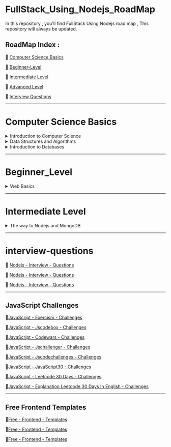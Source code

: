 # FullStack_Using_Nodejs_RoadMap
In this repository , you'll find FullStack Using Nodejs road map , This repository will always be updated.

## RoadMap Index :

🔗 [ Computer Science Basics ](#Computer-Science-Basics)

🔗 [Beginner-Level](#beginner_level)

🔗 [ Intermediate Level](#intermediate-level)

🔗 [ Advanced Level](#)

🔗 [Interview Questions](#interview-questions)


___

# Computer Science Basics

<details>
  
   <summary> Introduction to Computer Science </summary>


## Introduction to Computer Science

### Note :

 #### You choose only one of Basics :

 - CS50

   📹 [CS50's Introduction to Computer Science In English](https://www.edx.org/course/introduction-computer-science-harvardx-cs50x)


   📹 [CS50's Introduction to Computer Science In Arabic](https://youtube.com/playlist?list=PLnrlZUDQofUv7JE4QIahAyztrQU9bnJmd)
   
   OR
   
 - Python

   📹 [Introduction to Computer Science and Programming Using Python from Elzero](https://youtube.com/playlist?list=PLDoPjvoNmBAyE_gei5d18qkfIe-Z8mocs)
   
   OR
   
 - C++

   📹 [C++ In Arabic](https://youtube.com/playlist?list=PL1DUmTEdeA6IUD9Gt5rZlQfbZyAWXd-oD)

    OR

   📹  [C++ In Arabic](https://youtube.com/playlist?list=PLDoPjvoNmBAwy-rS6WKudwVeb_x63EzgS)

</details>

<details>
   
   <summary> Data Structures and Algorithms</summary>

## Data Structure for C++ and Python

### Notes : 
   When you choose C++ language , you choose data structure C++ 
   
   When you choose python language , you choose data structure python 
   

 📹 [Data Structure For C++](https://youtube.com/playlist?list=PL1DUmTEdeA6JlommmGP5wicYLxX5PVCQt)
  
 📹 [Data Structure For Python](https://youtu.be/pkYVOmU3MgA)

## Object Oriented Programming(OOP) for C++ and Python

### Notes : 
   When you choose C++ language , you choose OOP C++ 
   
   When you choose python language , you choose OOP python 
   
  📹  [OOP For C++](https://youtube.com/playlist?list=PL1DUmTEdeA6KLEvIO0NyrkT91BVle8BOU)

  ### Notes : 
  
  - You have two courses of OOP Python , you can choose one course of them
    
  📹 [OOP Python](https://youtu.be/A9kSngn7254)
    
  📹 [OOP Python](https://youtu.be/Ej_02ICOIgs)

</details>


<details>
  <summary>Introduction to Databases</summary>
  
  
## SQL Databases

### Notes : 

If you want the video translated, open the subtitle CC 

📹 [SQL Tutorial - Full Database Course for Beginners](https://www.youtube.com/watch?v=HXV3zeQKqGY)

📹 [Database Design Course - Learn how to design and plan a database for beginners](https://www.youtube.com/watch?v=ztHopE5Wnpc)

📹 [MySQL Tutorial for Beginners [Mosh]](https://www.youtube.com/watch?v=7S_tz1z_5bA&ab_channel=ProgrammingwithMosh)

📹 [MySQL Database FreeCodeCamp](https://www.youtube.com/watch?v=ER8oKX5myE0)


OR

📹 [DB-In Arabic](https://www.youtube.com/playlist?list=PL37D52B7714788190)

📹 [DB-In Arabic](https://www.youtube.com/playlist?list=PL85D9FC9DFD6B9484)

📹 [DB-ITI](https://maharatech.gov.eg/course/view.php?id=740)

#### Books 

📖 [Funamentals-of-Database-Systems](https://drive.google.com/file/d/1pbOLCvwbPxGIUElK6nIiNZwoUUI6Uo6U/view?usp=sharing)

📖 [Pro-SqL-Server-Relational-Database-Design-and-Implementation](https://drive.google.com/file/d/1t0efww6g_S3eARVPtYSK5y_Gs1RtyOBp/view?usp=sharing)



   </details> 

   ___

# Beginner_Level

<details> 

<summary> Web Basics </summary>
  
## What is HTTP methods & codes?

   #### Videos 
   
  📹 [HTTP-Methods](https://youtu.be/iYM2zFP3Zn0?si=lSuB1NnYNd63xEa9)
   
  📹 [HTTP-Status-Codes](https://youtu.be/wJa5CTIFj7U?si=7BfP_73I2M-diVkx)
  

## What is API & Rest API?

  📹 [API](https://www.youtube.com/watch?v=s7wmiS2mSXY)
  
  📹 [Rest-API & HTTP](https://youtu.be/Q-BpqyOT3a8?si=1G7FVh1IECi1DiPU)
  
## Front End Basics

<details>
  
   <summary>Front End Basics</summary>
   

   ### HTML & CSS & JavaScript & ES6

   #### Note :
   
   ES6 is ECMA Script (Modern JavaScript)

  📹 [ HTML - Elzero ](https://youtube.com/playlist?list=PLDoPjvoNmBAw_t_XWUFbBX-c9MafPk9ji)

  📹 [ CSS - Elzero ](https://youtube.com/playlist?list=PLDoPjvoNmBAzjsz06gkzlSrlev53MGIKe)
  
  📹 [ JavaScript- Elzero ](https://youtube.com/playlist?list=PLDoPjvoNmBAx3kiplQR_oeDqLDBUDYwVv)

  📹 [ JavaScript_Projects - Elzero ](https://youtube.com/playlist?list=PLDoPjvoNmBAz7_BgzvNcOaE-m_SnE4jiT)

  📹 [ ES6 - Elzero ](https://youtube.com/playlist?list=PLDoPjvoNmBAy3siU1b04xY24ZlstofO9M)

  ### Books
  
  📖 [JavaScript - You Don't Know JavaScript](https://drive.google.com/file/d/1qnKyYBjReI1Wi7JdTLl1WBQLM3ldFUQc/view?usp=sharing)

  📖 [JavaScript - notes Professional](https://drive.google.com/file/d/1qr6Ibr6piTpnbCL9RZqFpRa0o7FOPvh6/view?usp=sharing)
  
  📖 [JavaScript - ES6](https://drive.google.com/file/d/1pIxZoP7gioFeuj3WMB8aPRkV2LIiAP-6/view?usp=sharing)
  
  📖 [JavaScript-ES6 - TutorialsPoint](  https://drive.google.com/file/d/1p85ts7bUecB_LerMLD0iZeZFLkVsXd88/view?usp=sharing)
  
  ### Documentations 
  
  #### HTML 
  
  📹[HTML-DOCS](https://developer.mozilla.org/en-US/docs/Web/HTML)
  
  📹[HTML-DOCS](https://www.w3schools.com/html/html_intro.asp)
  
  #### CSS
  
  📹[CSS-DOCS](https://www.w3schools.com/cssref/index.php)
  
  📹[CSS-DOCS](https://developer.mozilla.org/en-US/docs/Web/CSS)

  #### JavaScript & ES6
  
  📹[JavaScript-DOCS](https://developer.mozilla.org/en-US/docs/Web/JavaScript)

  📹[JavaScript-ES6-DOCS](https://www.w3schools.com/js/js_es6.asp)
  
___

### TypeScript & Angular

#### Notes :

- Firstly , you have to take Typescript Course

- Secondly , you have to take Angular Course

  ### Typescript
   
   📹 [Typescript - Elzero ](https://youtube.com/playlist?list=PLDoPjvoNmBAy532K9M_fjiAmrJ0gkCyLJ)

  ### Angular Courses
  
    📹 [Angular - FreeCodeCamp In English](https://youtu.be/3qBXWUpoPHo)

    OR
  
    📹 [Angular - In Arabic](https://youtube.com/playlist?list=PL1ano0qwNuBwA90YwA-5d8g2wbOYHkl5h&si=wir3bvp4MDKw6VEV)
  
    📹 [Angular - ITI](https://youtube.com/playlist?list=PLesfn4TAj57WJFn86KXOInQAsCdJlp6vl&si=64jVdgkS0sXaXa47)

    ### Books
  
     📖 [Typescript](https://drive.google.com/file/d/1t2Nix7dJA5hrDKo6CkAE3L2PlVMf5CHY/view?usp=sharing)

     📖 [Angular](https://drive.google.com/file/d/1oyDQKIFgxj1RGenDgOwyYzsDSs8DuvVy/view?usp=sharing)
  
    ### Documentations
  
     📹 [Typescript-DOCS](https://www.typescriptlang.org/docs/)

     📹 [Angular-DOCS](https://angular.io/docs)
   
___
   
  ### React

  📹 [React - Codezon](https://youtube.com/playlist?list=PLQtNtS-WfRa9LbmD8ON7rWhn-AtKTGdkn)
  
  📹 [React- FreeCodeCamp](https://youtu.be/u6gSSpfsoOQ)

   ### Books
   
  📖 [React - React Native](https://drive.google.com/file/d/1s61fIoquj6VVi5rmI7TyIXiESiv-K4XV/view?usp=sharing)

  📖 [React - 2024](https://drive.google.com/file/d/1xPFIWJLyB5YSvtC98D4tTjfktpkAMn3f/view?usp=sharing)

  📖 [MernStack using React & Typescript](https://drive.google.com/file/d/1rMbFjoKUMvisP4p6_He3hHV2TyAjRaol/view?usp=sharing)


   ### Documentations

  📹 [React-DOCS](https://legacy.reactjs.org/docs/getting-started.html)

</details>

</details>

___


# Intermediate Level

<details>

<summary> The way to Nodejs and MongoDB </summary>

## Nodejs & Express 

📹 [Nodejs & Express In English](https://youtu.be/Oe421EPjeBE?si=b8zoaA-QsJRTYPpz)

OR 

📹 [Nodejs & Express In Arabic](https://youtube.com/playlist?list=PLkzDzmo9y3VG_pByjuxE7uuLYvmWgfBub&si=hloSzyi7dhE-nLl_)

📹 [Nodejs & Express In Arabic](https://youtube.com/playlist?list=PLL2zWZTDFZzgxxD66mv95I8hC0pby5bdp&si=mXzdL6n1pLAxI6Dh)

📹 [Nodejs & Express ITI ](https://youtube.com/playlist?list=PLesfn4TAj57X2dgSLhv75FnAxWb84ohyO&si=lnP0r8cKUa6lEzOr)

### Books

📖 [Nodejs - Design Patterns](https://drive.google.com/file/d/1ry4eTZ9ffzyRbSxfWN6TF0l1Kou09SwX/view?usp=sharing)

📖 [Nodejs - Novice To Ninja](https://drive.google.com/file/d/1s-i6eMg03gCBCOLa_NoFL12JwZIUTmXY/view?usp=sharing)


### Documentations

📹 [Nodejs-DOCS](https://nodejs.org/en/docs)

📹 [Express-DOCS](https://expressjs.com/)

## Rest-API using Postman in Nodejs

📹 [What-is-Postman](https://youtu.be/VywxIQ2ZXw4?si=GgcT25pt8O7QKmJJ)

📹 [Rest-API-Using-Postman](https://youtu.be/l8WPWK9mS5M?si=doepbl13Wm8wEfxT)

### Books

📖 [Rest-API-Using-Nodejs](https://drive.google.com/file/d/1sOg-fENtnficsAcBgk0-_Cm5Ku9SMIWo/view?usp=sharing)

## MongoDB Database

### Notes : 

 To study MongoDB course you have to study nodejs first 

📹 [MongoDB Full Course 2023](https://youtu.be/8eJJe4Slnik)

📹 [MongoDB Schema Design](https://youtu.be/leNCfU5SYR8?si=DyLYHKSfy5eiHvPR)

OR

📹 [MongoDB Crash Course](https://youtu.be/-56x56UppqQ?si=eY0SFUeaTlOfji6B)

📹 [MongoDB Crash Course 2022](https://youtu.be/2QQGWYe7IDU?si=TCekNQHm6TcSh8bo)

📹 [MongoDB + Mongoose + Nodejs Crash Course](https://youtu.be/5QEwqX5U_2M?si=BrF6-Lf6UwqhOkNx)

OR

📹 [MongoDB In Arabic](https://youtube.com/playlist?list=PLd6o9p13Lc5387FWk_GXU0Rh5AhrBGod5&si=24YQuLZVIX_Ax620)

📹 [MongoDB ITI ](https://youtube.com/playlist?list=PLesfn4TAj57XGGSmVzzpxY69-lha1EWEI&si=Nvfo_96xAPwi3VEp)

### Books

📖 [MongoDB - Notes Professionals](https://drive.google.com/file/d/1rStoYYyy5kZvCxomNq2yOS5INyDv4Ogf/view?usp=sharing)

📖 [MongoDB - Fundamentals](https://drive.google.com/file/d/1r_9fgap2zwErGb7Oj1cd3EqEjSk5K0Pj/view?usp=sharing)


### Documentations 

📖 [MongoDB-DOCS](https://www.mongodb.com/docs/)

## Projects Using Nodejs & Express 

📹 [4 Projects-Using-Express & Nodejs](https://youtu.be/qwfE7fSVaZM?si=2ZVf3wov_dpLxW5S)

## Projects Using Nodejs & Express & React

📹 [E-commerce](https://youtu.be/rMiRZ1iRC0A?si=L9UqqGLqut-5v95s)

📹 [Chat-App](https://youtu.be/mYy-d6BtqmU?si=YRHekU7c4593pUmK)

## Projects Using Nodejs & Express & Angular

📹 [Task-Manager](https://youtube.com/playlist?list=PLIjdNHWULhPSZFDzQU6AnbVQNNo1NTRpd&si=PqKRNs0HDX__X4JN)

</details>

</details>

___

# interview-questions

</details>

🔗 [Nodejs - Interview - Questions](https://www.simplilearn.com/tutorials/nodejs-tutorial/nodejs-interview-questions)

🔗 [Nodejs - Interview - Questions](https://www.geeksforgeeks.org/node-interview-questions-and-answers/)

🔗 [Nodejs - Interview - Questions](https://www.turing.com/interview-questions/node-js)

___

## JavaScript Challenges 

🔗[JavaScript - Exercism - Challenges](https://exercism.org/tracks/javascript)

🔗[JavaScript - Jscodebox - Challenges](https://jscodebox.com/)

🔗[JavaScript - Codewars - Challenges](https://www.codewars.com/collections/js-code-challenges)

🔗[JavaScript - Jschallenger - Challenges](https://www.jschallenger.com/)

🔗[JavaScript - Jscodechallenges - Challenges](https://jscodechallenges.vercel.app/)

🔗[JavaScript - JavaScript30 - Challenges](https://javascript30.com/)

🔗[JavaScript - Leetcode 30 Days - Challenges](https://leetcode.com/studyplan/30-days-of-javascript/)

🔗[JavaScript - Explanation Leetcode 30 Days In English - Challenges](https://youtube.com/playlist?list=PLQpVsaqBj4RIpDQIVowFni58LsK4cM9Qz&si=cB7WqdrH589BC4jg)

___

## Free Frontend Templates

🔗[Free - Frontend - Templates](https://templatemo.com/)

🔗[Free - Frontend - Templates](https://themewagon.com/theme-price/free/)

🔗[Free - Frontend - Templates](https://themefisher.com/free-bootstrap-templates)

</details>










